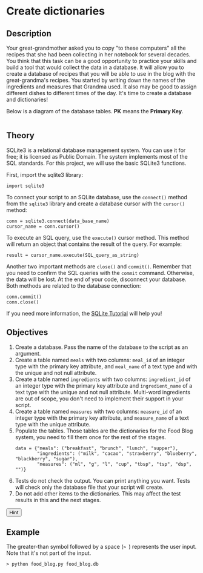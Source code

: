 <h1>Create dictionaries</h1>

<h2>Description</h2>

<p>Your great-grandmother asked you to copy "to these computers" all the recipes that she had been collecting in her notebook for several decades. You think that this task can be a good opportunity to practice your skills and build a tool that would collect the data in a database. It will allow you to create a database of recipes that you will be able to use in the blog with the great-grandma's recipes. You started by writing down the names of the ingredients and measures that Grandma used. It also may be good to assign different dishes to different times of the day. It's time to create a database and dictionaries!</p>

<p>Below is a diagram of the database tables. <strong>PK</strong> means the <strong>Primary Key</strong>.</p>

<p style="text-align: center;"><img alt="" src="https://ucarecdn.com/02f9c2e9-014c-4e1e-b6cd-893d401f9414/"></p>

<h2>Theory</h2>

<p>SQLite3 is a relational database management system. You can use it for free; it is licensed as Public Domain. The system implements most of the SQL standards. For this project, we will use the basic SQLite3 functions.</p>

<p>First, import the sqlite3 library:</p>

<pre><code class="java">import sqlite3
</code></pre>

<p>To connect your script to an SQLite database, use the <code class="java">connect()</code> method from the <code class="java">sqlite3</code> library and create a database cursor with the <code class="java">cursor()</code> method:</p>

<pre><code class="java">conn = sqlite3.connect(data_base_name)
cursor_name = conn.cursor()
</code></pre>

<p>To execute an SQL query, use the <code class="java">execute()</code> cursor method. This method will return an object that contains the result of the query. For example:</p>

<pre><code class="java">result = cursor_name.execute(SQL_query_as_string)
</code></pre>

<p>Another two important methods are <code class="java">close()</code> and <code class="java">commit()</code>. Remember that you need to confirm the SQL queries with the <code class="java">commit</code> command. Otherwise, the data will be lost. At the end of your code, disconnect your database. Both methods are related to the database connection:</p>

<pre><code class="java">conn.commit()
conn.close()
</code></pre>

<p>If you need more information, the <a target="_blank" href="https://www.sqlitetutorial.net/" rel="noopener noreferrer nofollow">SQLite Tutorial</a> will help you!</p>

<h2>Objectives</h2>

<ol>
	<li>Create a database. Pass the name of the database to the script as an argument.</li>
	<li>Create a table named <code class="java">meals</code> with two columns: <code class="java">meal_id</code> of an integer type with the primary key attribute, and <code class="java">meal_name</code> of a text type and with the unique and not null attribute. </li>
	<li>Create a table named <code class="java">ingredients</code> with two columns: <code class="java">ingredient_id</code> of an integer type with the primary key attribute and <code class="java">ingredient_name</code> of a text type with the unique and not null attribute. Multi-word ingredients are out of scope, you don't need to implement their support in your script.</li>
	<li>Create a table named <code class="java">measures</code> with two columns: <code class="java">measure_id</code> of an integer type with the primary key attribute, and <code class="java">measure_name</code> of a text type with the unique attribute. </li>
	<li>Populate the tables. Those tables are the dictionaries for the Food Blog system, you need to fill them once for the rest of the stages.
	<pre><code class="java">data = {"meals": ("breakfast", "brunch", "lunch", "supper"),
        "ingredients": ("milk", "cacao", "strawberry", "blueberry", "blackberry", "sugar"),
        "measures": ("ml", "g", "l", "cup", "tbsp", "tsp", "dsp", "")}</code></pre>
	</li>
	<li>Tests do not check the output. You can print anything you want. Tests will check only the database file that your script will create.</li>
	<li>Do not add other items to the dictionaries. This may affect the test results in this and the next stages.</li>
</ol>

<p><button
        class="btn-sm btn-outline-secondary"
        onclick="getElementById('hint-3823').style.display='inline'">
        Hint
      </button>
      <div id="hint-3823" style="display:none;">If you would like to see how your database looks like, you can use the <strong>DB Browser for SQLite </strong>tool. It can be downloaded from <a target="_blank" href="https://sqlitebrowser.org/" rel="noopener noreferrer nofollow">sqlitebrowser.org</a> for free.</div></p>

<h2>Example </h2>

<p>The greater-than symbol followed by a space (<code class="java">&gt; </code>) represents the user input. Note that it's not part of the input.</p>

<pre><code class="java">&gt; python food_blog.py food_blog.db</code></pre>

